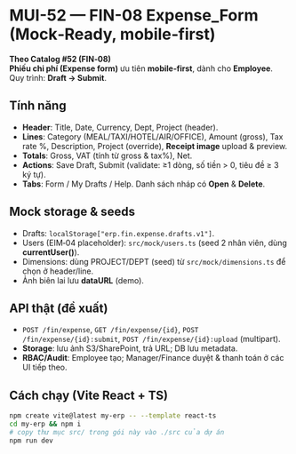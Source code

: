 
# MUI-52 — FIN-08 Expense_Form (Mock‑Ready, mobile‑first)

**Theo Catalog #52 (FIN‑08)**  
**Phiếu chi phí (Expense form)** ưu tiên **mobile‑first**, dành cho **Employee**. Quy trình: **Draft → Submit**.

## Tính năng
- **Header**: Title, Date, Currency, Dept, Project (header).  
- **Lines**: Category (MEAL/TAXI/HOTEL/AIR/OFFICE), Amount (gross), Tax rate %, Description, Project (override), **Receipt image** upload & preview.  
- **Totals**: Gross, VAT (tính từ gross & tax%), Net.  
- **Actions**: Save Draft, Submit (validate: ≥1 dòng, số tiền > 0, tiêu đề ≥ 3 ký tự).  
- **Tabs**: Form / My Drafts / Help. Danh sách nháp có **Open** & **Delete**.

## Mock storage & seeds
- Drafts: `localStorage["erp.fin.expense.drafts.v1"]`.  
- Users (EIM‑04 placeholder): `src/mock/users.ts` (seed 2 nhân viên, dùng **currentUser()**).  
- Dimensions: dùng PROJECT/DEPT (seed) từ `src/mock/dimensions.ts` để chọn ở header/line.  
- Ảnh biên lai lưu **dataURL** (demo).

## API thật (đề xuất)
- `POST /fin/expense`, `GET /fin/expense/{id}`, `POST /fin/expense/{id}:submit`, `POST /fin/expense/{id}:upload` (multipart).  
- **Storage**: lưu ảnh S3/SharePoint, trả URL; DB lưu metadata.  
- **RBAC/Audit**: Employee tạo; Manager/Finance duyệt & thanh toán ở các UI tiếp theo.

## Cách chạy (Vite React + TS)
```bash
npm create vite@latest my-erp -- --template react-ts
cd my-erp && npm i
# copy thư mục src/ trong gói này vào ./src của dự án
npm run dev
```
